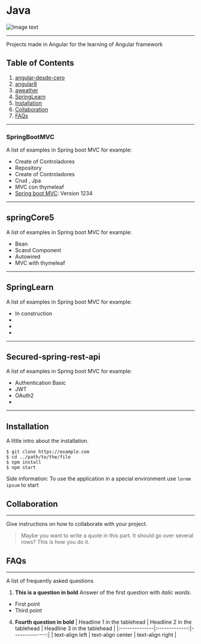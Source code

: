 # Java
![Image text](https://cdn.worldvectorlogo.com/logos/java.svg)

***
Projects made in Angular for the learning of Angular framework


## Table of Contents
1. [angular-desde-cero](#SpringBootMVC)
2. [angular8](#SpringCore5)
3. [aweather](#Secured-spring-rest-api)
4. [SpringLearn](#SpringLearn)
5. [Installation](#Installation)
6. [Collaboration](#collaboration)
7. [FAQs](#faqs)
***
### SpringBootMVC
A list of examples in Spring boot MVC for example:
* Create of Controladores
* Repository
* Create of Controladores
* Crud , Jpa
* MVC con thymeleaf
* [Spring boot MVC](https://example.com): Version 1234
***
## springCore5
A list of examples in Spring boot MVC for example:
* Bean
* Scand Component
* Autowired
* MVC with thymeleaf
***
## SpringLearn
A list of examples in Spring boot MVC for example:
* In construction
* 
* 
* 
***
## Secured-spring-rest-api
A list of examples in Spring boot MVC for example:
* Authentication Basic
* JWT
* OAuth2
* 
***
## Installation
A little intro about the installation. 
```
$ git clone https://example.com
$ cd ../path/to/the/file
$ npm install
$ npm start
```
Side information: To use the application in a special environment use ```lorem ipsum``` to start
## Collaboration
***
Give instructions on how to collaborate with your project.
> Maybe you want to write a quote in this part. 
> It should go over several rows?
> This is how you do it.
## FAQs
***
A list of frequently asked questions
1. **This is a question in bold**
Answer of the first question with _italic words_. 
* First point
* Third point
4. **Fourth question in bold**
| Headline 1 in the tablehead | Headline 2 in the tablehead | Headline 3 in the tablehead |
|:--------------|:-------------:|--------------:|
| text-align left | text-align center | text-align right |


